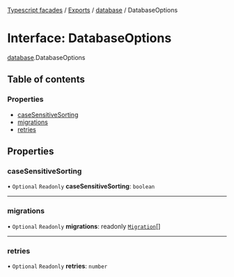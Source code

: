 [Typescript facades](../index.md) / [Exports](../modules.md) / [database](../modules/database.md) / DatabaseOptions

# Interface: DatabaseOptions

[database](../modules/database.md).DatabaseOptions

## Table of contents

### Properties

- [caseSensitiveSorting](database.DatabaseOptions.md#casesensitivesorting)
- [migrations](database.DatabaseOptions.md#migrations)
- [retries](database.DatabaseOptions.md#retries)

## Properties

### caseSensitiveSorting

• `Optional` `Readonly` **caseSensitiveSorting**: `boolean`

___

### migrations

• `Optional` `Readonly` **migrations**: readonly [`Migration`](database.Migration.md)[]

___

### retries

• `Optional` `Readonly` **retries**: `number`
